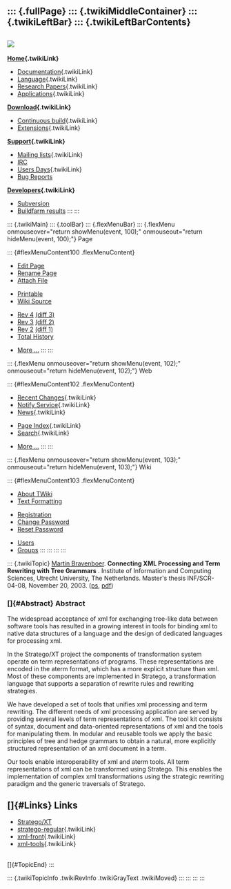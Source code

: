 ::: {.fullPage}
::: {.twikiMiddleContainer}
::: {.twikiLeftBar}
::: {.twikiLeftBarContents}
  ----------------------------------------------------------------------------------
  [![](../pub/Stratego/StrategoLogo/StrategoLogoTextlessWhite-100px.png)](WebHome)
  ----------------------------------------------------------------------------------

**[Home](WebHome){.twikiLink}**

-   [Documentation](StrategoDocumentation){.twikiLink}
-   [Language](StrategoLanguage){.twikiLink}
-   [Research Papers](StrategoPublications){.twikiLink}
-   [Applications](StrategoApplication){.twikiLink}

**[Download](StrategoDownload){.twikiLink}**

-   [Continuous build](ContinuousBuild){.twikiLink}
-   [Extensions](AdditionalPackageDownload){.twikiLink}

**[Support](StrategoSupport){.twikiLink}**

-   [Mailing lists](MailingList){.twikiLink}
-   [IRC](irc://irc.freenode.net/#stratego)
-   [Users Days](StrategoUsersDay){.twikiLink}
-   [Bug Reports](http://yellowgrass.org/project/StrategoXT)

**[Developers](StrategoDev){.twikiLink}**

-   [Subversion](https://svn.strategoxt.org/repos/StrategoXT/strategoxt/trunk)
-   [Buildfarm
    results](http://hydra.nixos.org/jobset/strategoxt/strategoxt-release/all)
:::
:::

::: {.twikiMain}
::: {.toolBar}
::: {.flexMenuBar}
::: {.flexMenu onmouseover="return showMenu(event, 100);" onmouseout="return hideMenu(event, 100);"}
Page

::: {#flexMenuContent100 .flexMenuContent}
-   [Edit
    Page](http://www.program-transformation.org/edit/Stratego/ConnectingXMLProcessingAndTermRewritingWithTreeGrammars?t=1536825426)
-   [Rename
    Page](http://www.program-transformation.org/rename/Stratego/ConnectingXMLProcessingAndTermRewritingWithTreeGrammars)
-   [Attach
    File](http://www.program-transformation.org/attach/Stratego/ConnectingXMLProcessingAndTermRewritingWithTreeGrammars)

<!-- -->

-   [Printable](http://www.program-transformation.org/view/Stratego/ConnectingXMLProcessingAndTermRewritingWithTreeGrammars?skin=print.pattern)
-   [Wiki
    Source](http://www.program-transformation.org/view/Stratego/ConnectingXMLProcessingAndTermRewritingWithTreeGrammars?skin=text&raw=on&contenttype=text/plain)

<!-- -->

-   [Rev
    4](http://www.program-transformation.org/view/Stratego/ConnectingXMLProcessingAndTermRewritingWithTreeGrammars?rev=1.4)
    [(diff 3)](http://www.program-transformation.org/rdiff/Stratego/ConnectingXMLProcessingAndTermRewritingWithTreeGrammars?rev1=1.4&rev2=1.3)
-   [Rev
    3](http://www.program-transformation.org/view/Stratego/ConnectingXMLProcessingAndTermRewritingWithTreeGrammars?rev=1.3)
    [(diff 2)](http://www.program-transformation.org/rdiff/Stratego/ConnectingXMLProcessingAndTermRewritingWithTreeGrammars?rev1=1.3&rev2=1.2)
-   [Rev
    2](http://www.program-transformation.org/view/Stratego/ConnectingXMLProcessingAndTermRewritingWithTreeGrammars?rev=1.2)
    [(diff 1)](http://www.program-transformation.org/rdiff/Stratego/ConnectingXMLProcessingAndTermRewritingWithTreeGrammars?rev1=1.2&rev2=1.1)
-   [Total
    History](http://www.program-transformation.org/rdiff/Stratego/ConnectingXMLProcessingAndTermRewritingWithTreeGrammars)

<!-- -->

-   [More
    \...](http://www.program-transformation.org/oops/Stratego/ConnectingXMLProcessingAndTermRewritingWithTreeGrammars?template=oopsmore&param1=1.4&param2=1.4)
:::
:::

::: {.flexMenu onmouseover="return showMenu(event, 102);" onmouseout="return hideMenu(event, 102);"}
Web

::: {#flexMenuContent102 .flexMenuContent}
-   [Recent Changes](WebChanges){.twikiLink}
-   [Notify Service](WebNotify){.twikiLink}
-   [News](WebNews){.twikiLink}

<!-- -->

-   [Page Index](WebIndex){.twikiLink}
-   [Search](WebSearch){.twikiLink}

<!-- -->

-   [More
    \...](http://www.program-transformation.org/oops/Stratego/ConnectingXMLProcessingAndTermRewritingWithTreeGrammars?template=oopsmore&param1=1.4&param2=1.4)
:::
:::

::: {.flexMenu onmouseover="return showMenu(event, 103);" onmouseout="return hideMenu(event, 103);"}
Wiki

::: {#flexMenuContent103 .flexMenuContent}
-   [About
    TWiki](http://www.program-transformation.org/view/TWiki/WebHome)
-   [Text
    Formatting](http://www.program-transformation.org/view/TWiki/TextFormattingRules)

<!-- -->

-   [Registration](http://www.program-transformation.org/view/TWiki/TWikiRegistration)
-   [Change
    Password](http://www.program-transformation.org/view/TWiki/ChangePassword)
-   [Reset
    Password](http://www.program-transformation.org/view/TWiki/ResetPassword)

<!-- -->

-   [Users](http://www.program-transformation.org/view/Main/TWikiUsers)
-   [Groups](http://www.program-transformation.org/view/Main/TWikiGroups)
:::
:::
:::
:::

::: {.twikiTopic}
[Martin Bravenboer](http://martin.bravenboer.name). **Connecting XML
Processing and Term Rewriting with Tree Grammars** . Institute of
Information and Computing Sciences, Utrecht University, The Netherlands.
Master\'s thesis INF/SCR-04-08, November 20, 2003.
([ps](http://www.cs.uu.nl/people/martin/docs/master-thesis.ps),
[pdf](http://www.cs.uu.nl/people/martin/docs/master-thesis.pdf))

### []{#Abstract} Abstract

The widespread acceptance of xml for exchanging tree-like data between
software tools has resulted in a growing interest in tools for binding
xml to native data structures of a language and the design of dedicated
languages for processing xml.

In the Stratego/XT project the components of transformation system
operate on term representations of programs. These representations are
encoded in the aterm format, which has a more explicit structure than
xml. Most of these components are implemented in Stratego, a
transformation language that supports a separation of rewrite rules and
rewriting strategies.

We have developed a set of tools that unifies xml processing and term
rewriting. The different needs of xml processing application are served
by providing several levels of term representations of xml. The tool kit
consists of syntax, document and data-oriented representations of xml
and the tools for manipulating them. In modular and reusable tools we
apply the basic principles of tree and hedge grammars to obtain a
natural, more explicitly structured representation of an xml document in
a term.

Our tools enable interoperability of xml and aterm tools. All term
representations of xml can be transformed using Stratego. This enables
the implementation of complex xml transformations using the strategic
rewriting paradigm and the generic traversals of Stratego.

[]{#Links} Links
----------------

-   [Stratego/XT](http://www.stratego-language.org/)
-   [stratego-regular](StrategoRegular){.twikiLink}
-   [xml-front](../Tools/XmlFront){.twikiLink}
-   [xml-tools](../Tools/XmlTools){.twikiLink}

\
[]{#TopicEnd}
:::

::: {.twikiTopicInfo .twikiRevInfo .twikiGrayText .twikiMoved}
:::
:::
:::
:::
